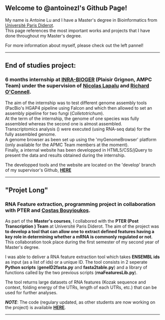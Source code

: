 ## Welcome to @antoinezl's Github Page!

My name is Antoine Lu and I have a Master's degree in Bioinformatics from [Université Paris Diderot](https://formation.univ-paris-diderot.fr/formations/master-biologie-informatiquebioinformatique).  
This page references the most important works and projects that I have done throughout my Master's degree.  

For more information about myself, please check out the left pannel!

---

## End of studies project:
### 6 months internship at [INRA-BIOGER](https://www6.versailles-grignon.inra.fr/bioger) (Plaisir Grignon, AMPC Team) under the supervision of [Nicolas Lapalu](https://github.com/nlapalu) and [Richard O'Connell](https://www.researchgate.net/profile/Richard_OConnell).

The aim of the internship was to test different genome assembly tools (PacBio's HGAP4 pipeline using Falcon and  which then allowed to set an assembly pipeline for two fungi (*Colletotrichum*).\
At the term of the internship, the genome of one species was fully assembled whereas the second one is almost assembled.  
Transcriptomics analysis () were executed (using RNA-seq data) for the fully assembled genome.  
A genome browser as been set up using the 'myGenomeBrowser' platform (only available for the APMC Team members at the moment).  
Finally, a internal website has been developped in HTML5/CSS/jQuery to present the data and results obtained during the internship.

The developped tools and the website are located on the 'develop' branch of my supervisor's Github, [**HERE**](https://github.com/nlapalu/BioinfobiogerWebGenome/tree/develop)

---

## "Projet Long"
### RNA Feature extraction, programming project in collaboration with PTER and [Costas Bouyioukos](https://github.com/cbouyio).

As part of the **Master's courses**, I collabored with the **PTER (Post Transcription ) Team** at Université Paris Diderot. The aim of the project was **to develop a tool that can allow one to extract defined features having a key role in determining whether a mRNA is commonly regulated or not**. This collaboration took place during the first semester of my second year of Master's degree. 

I was able to deliver a RNA feature extraction tool which takes **ENSEMBL ids** as input (as a list of ids) or a unique ID. The tool consists in 2 seperate **Python scripts** (**geneID2fasta.py** and **fasta2table.py**) and a library of functions called by the two previous scripts (**rnaFeaturesLib.py**).

The tool returns large datasets of RNA features (Kozak sequence and context, folding energy of the UTRs, length of each UTRs, etc.) that can be used for further analyses.

**_NOTE_**: The code (regulary updated, as other students are now working on the project) is available [**HERE**](https://github.com/parisepigenetics/rna_feat_ext/tree/develop_consolidation/mouse). 

---
